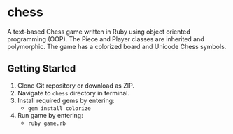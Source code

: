 chess
=====

A text-based Chess game written in Ruby using object oriented programming (OOP). The Piece and Player classes are inherited and polymorphic. The game has a colorized board and Unicode Chess symbols.

Getting Started
---------------

1. Clone Git repository or download as ZIP.
2. Navigate to `chess` directory in terminal.
3. Install required gems by entering:
	- `gem install colorize`
4. Run game by entering:
    - `ruby game.rb`